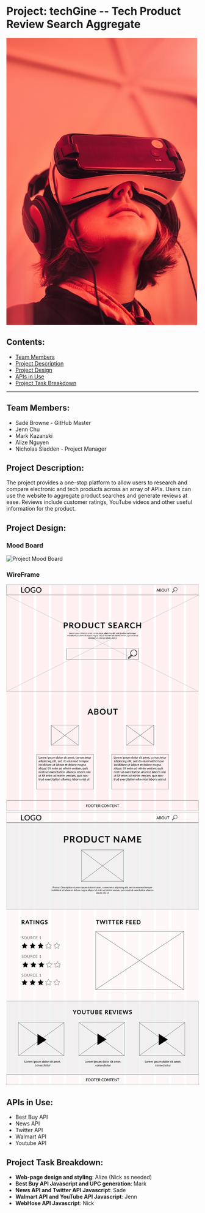# Project: **techGine** -- Tech Product Review Search Aggregate

![techKid](assets/images/techKid.jpg)

## Contents:
* [Team Members](#team-members)
* [Project Description](#project-description)
* [Project Design](#project-design)
* [APIs in Use](#apis-in-use)
* [Project Task Breakdown](#project-task-breakdown)
___

## Team Members:
* Sadé Browne - GitHub Master
* Jenn Chu
* Mark Kazanski
* Alize Nguyen
* Nicholas Sladden - Project Manager

## Project Description:

The project provides a one-stop platform to allow users to research and compare electronic and tech products across an array of APIs. Users can use the website to aggregate product searches and generate reviews at ease. Reviews include customer ratings, YouTube videos and other useful information for the product.

## Project Design:

### Mood Board
![Project Mood Board](assets/images/Moodboard-ProjectOne-01.png)

### WireFrame
![Project Main Page Wireframe](assets/images/wireframe-02.png)
![Project Review Page Wireframe](assets/images/productpage-01.png)

## APIs in Use:
* Best Buy API
* News API
* Twitter API
* Walmart API
* Youtube API

## Project Task Breakdown:

* **Web-page design and styling**: Alize (Nick as needed)
* **Best Buy API Javascript and UPC generation**: Mark
* **News API and Twitter API Javascript**: Sade
* **Walmart API and YouTube API Javascript**: Jenn
* **WebHose API Javascript**: Nick

